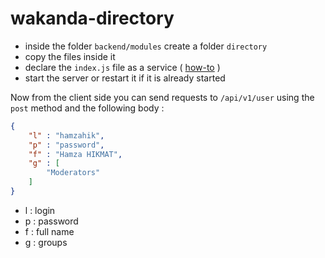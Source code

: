# wakanda-directory

- inside the folder `backend/modules` create a folder `directory`
- copy the files inside it
- declare the `index.js` file as a service ( [how-to](http://wakanda.github.io/wakanda-server-doc/#/doc/overview/services) )
- start the server or restart it if it is already started

Now from the client side you can send requests to `/api/v1/user` using the `post` method and the following body : 

```json
{
	"l" : "hamzahik",
	"p" : "password",
	"f" : "Hamza HIKMAT",
	"g" : [
		"Moderators"
	]
}
```

- l : login
- p : password
- f : full name
- g : groups
